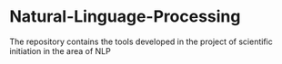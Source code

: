 # Natural-Linguage-Processing
The repository contains the tools developed in the project of scientific initiation in the area of NLP

